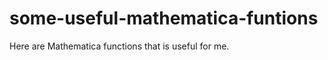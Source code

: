 some-useful-mathematica-funtions
================================

Here are Mathematica functions that is useful for me.
